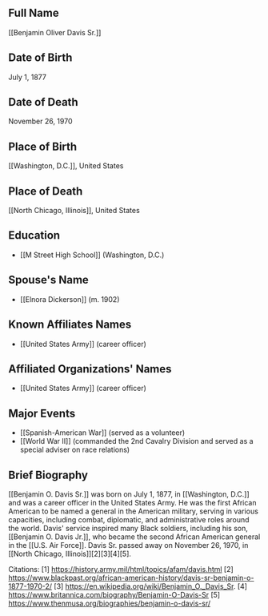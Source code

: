## Full Name
[[Benjamin Oliver Davis Sr.]]

## Date of Birth
July 1, 1877

## Date of Death
November 26, 1970

## Place of Birth
[[Washington, D.C.]], United States

## Place of Death
[[North Chicago, Illinois]], United States

## Education
- [[M Street High School]] (Washington, D.C.)

## Spouse's Name
- [[Elnora Dickerson]] (m. 1902)

## Known Affiliates Names
- [[United States Army]] (career officer)

## Affiliated Organizations' Names
- [[United States Army]] (career officer)

## Major Events
- [[Spanish-American War]] (served as a volunteer)
- [[World War II]] (commanded the 2nd Cavalry Division and served as a special adviser on race relations)

## Brief Biography
[[Benjamin O. Davis Sr.]] was born on July 1, 1877, in [[Washington, D.C.]] and was a career officer in the United States Army. He was the first African American to be named a general in the American military, serving in various capacities, including combat, diplomatic, and administrative roles around the world. Davis' service inspired many Black soldiers, including his son, [[Benjamin O. Davis Jr.]], who became the second African American general in the [[U.S. Air Force]]. Davis Sr. passed away on November 26, 1970, in [[North Chicago, Illinois]][2][3][4][5].

Citations:
[1] https://history.army.mil/html/topics/afam/davis.html
[2] https://www.blackpast.org/african-american-history/davis-sr-benjamin-o-1877-1970-2/
[3] https://en.wikipedia.org/wiki/Benjamin_O._Davis_Sr.
[4] https://www.britannica.com/biography/Benjamin-O-Davis-Sr
[5] https://www.thenmusa.org/biographies/benjamin-o-davis-sr/